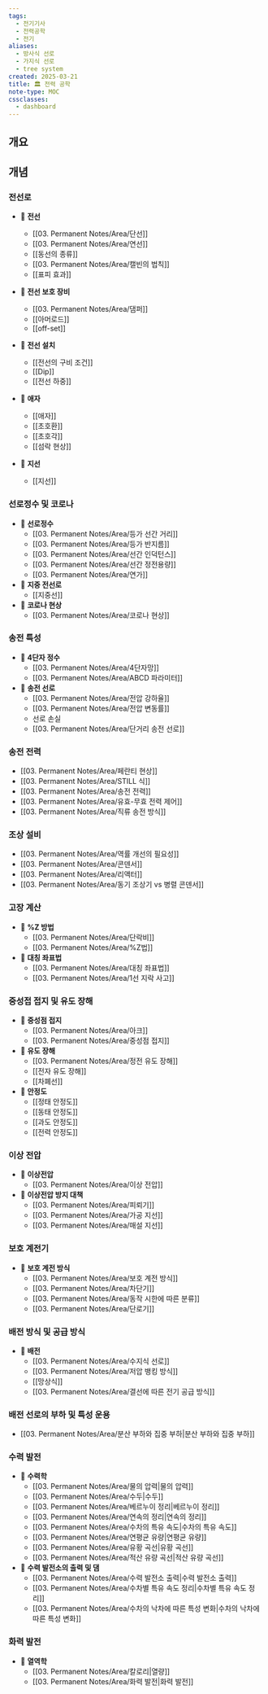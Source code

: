 ```yaml
---
tags:
  - 전기기사
  - 전력공학
  - 전기
aliases:
  - 방사식 선로
  - 가지식 선로
  - tree system
created: 2025-03-21
title: 🏛️ 전력 공학
note-type: MOC
cssclasses:
  - dashboard
---
```


## 개요

## 개념

### 전선로

- 📖 **전선**
	- [[03. Permanent Notes/Area/단선]]
	- [[03. Permanent Notes/Area/연선]]
	- [[동선의 종류]]
	- [[03. Permanent Notes/Area/캘빈의 법칙]]
	- [[표피 효과]]
	
- 📖 **전선 보호 장비**
	- [[03. Permanent Notes/Area/댐퍼]]
	- [[아머로드]]
	- [[off-set]]
- 📖 **전선 설치**
	- [[전선의 구비 조건]]
	- [[Dip]]
	- [[전선 하중]]
- 📖 **애자**
	- [[애자]]
	- [[초호환]]
	- [[초호각]]
	- [[섬락 현상]]
- 📖 **지선**
	- [[지선]]

### 선로정수 및 코로나

- 📖 **선로정수**
	- [[03. Permanent Notes/Area/등가 선간 거리]]
	- [[03. Permanent Notes/Area/등가 반지름]]
	- [[03. Permanent Notes/Area/선간 인덕턴스]]
	- [[03. Permanent Notes/Area/선간 정전용량]]
	- [[03. Permanent Notes/Area/연가]]
- 📖 **지중 전선로**
	- [[지중선]]
- 📖 **코로나 현상**
	- [[03. Permanent Notes/Area/코로나 현상]]
### 송전 특성
- 📖 **4단자 정수**
	- [[03. Permanent Notes/Area/4단자망]]
	- [[03. Permanent Notes/Area/ABCD 파라미터]]
- 📖 **송전 선로**
	- [[03. Permanent Notes/Area/전압 강하율]]
	- [[03. Permanent Notes/Area/전압 변동률]]
	- 선로 손실
	- [[03. Permanent Notes/Area/단거리 송전 선로]]

### 송전 전력
- [[03. Permanent Notes/Area/페란티 현상]]
- [[03. Permanent Notes/Area/STILL 식]]
- [[03. Permanent Notes/Area/송전 전력]]
- [[03. Permanent Notes/Area/유효-무효 전력 제어]]
- [[03. Permanent Notes/Area/직류 송전 방식]]
### 조상 설비
- [[03. Permanent Notes/Area/역률 개선의 필요성]]
- [[03. Permanent Notes/Area/콘덴서]]
- [[03. Permanent Notes/Area/리액터]]
- [[03. Permanent Notes/Area/동기 조상기 vs 병렬 콘덴서]]




### 고장 계산
- 📖 **%Z 방법**
	- [[03. Permanent Notes/Area/단락비]]
	- [[03. Permanent Notes/Area/%Z법]]
- 📖 **대칭 좌표법**
	- [[03. Permanent Notes/Area/대칭 좌표법]]
	- [[03. Permanent Notes/Area/1선 지락 사고]]

### 중성접 접지 및 유도 장해
- 📖 **중성점 접지**
	- [[03. Permanent Notes/Area/아크]]
	- [[03. Permanent Notes/Area/중성점 접지]]
- 📖 **유도 장해**
	- [[03. Permanent Notes/Area/정전 유도 장해]]
	- [[전자 유도 장해]]
	- [[차폐선]]
- 📖 **안정도**
	- [[정태 안정도]]
	- [[동태 안정도]]
	- [[과도 안정도]]
	- [[전력 안정도]]
### 이상 전압

- 📖 **이상전압**
	- [[03. Permanent Notes/Area/이상 전압]]
- 📖 **이상전압 방지 대책**
	- [[03. Permanent Notes/Area/피뢰기]]
	- [[03. Permanent Notes/Area/가공 지선]]
	- [[03. Permanent Notes/Area/매설 지선]]


### 보호 계전기
- 📖 **보호 계전 방식**
	- [[03. Permanent Notes/Area/보호 계전 방식]]
	- [[03. Permanent Notes/Area/차단기]]
	- [[03. Permanent Notes/Area/동작 시한에 따른 분류]]
	- [[03. Permanent Notes/Area/단로기]]
### 배전 방식 및 공급 방식
- 📖 **배전**
	- [[03. Permanent Notes/Area/수지식 선로]]
	- [[03. Permanent Notes/Area/저압 뱅킹 방식]]
	- [[망상식]]
	- [[03. Permanent Notes/Area/결선에 따른 전기 공급 방식]]

### 배전 선로의 부하 및 특성 운용
- [[03. Permanent Notes/Area/분산 부하와 집중 부하|분산 부하와 집중 부하]]
### 수력 발전
- 📖 **수력학**
	- [[03. Permanent Notes/Area/물의 압력|물의 압력]]
	- [[03. Permanent Notes/Area/수두|수두]]
	- [[03. Permanent Notes/Area/베르누이 정리|베르누이 정리]]
	- [[03. Permanent Notes/Area/연속의 정리|연속의 정리]]
	- [[03. Permanent Notes/Area/수차의 특유 속도|수차의 특유 속도]]
	- [[03. Permanent Notes/Area/연평균 유량|연평균 유량]]
	- [[03. Permanent Notes/Area/유황 곡선|유황 곡선]]
	- [[03. Permanent Notes/Area/적산 유량 곡선|적산 유량 곡선]]
- 📖 **수력 발전소의 출력 및 댐**
	- [[03. Permanent Notes/Area/수력 발전소 출력|수력 발전소 출력]]
	- [[03. Permanent Notes/Area/수차별 특유 속도 정리|수차별 특유 속도 정리]]
	- [[03. Permanent Notes/Area/수차의 낙차에 따른 특성 변화|수차의 낙차에 따른 특성 변화]]

### 화력 발전
- 📖 **열역학**
	- [[03. Permanent Notes/Area/칼로리|열량]]
	- [[03. Permanent Notes/Area/화력 발전|화력 발전]]